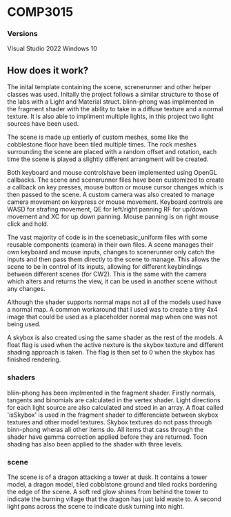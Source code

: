 # COMP3015


### Versions
VIsual Studio 2022
Windows 10

## How does it work?
The inital template containing the scene, screnerunner and other helper classes was used. Initally the project follows a similar structure to those of the labs with a Light and Material struct. blinn-phong was implimented in the fragment shader with the ability to take in a diffuse texture and a normal texture. It is also able to impliment multiple lights, in this project two light sources have been used.

The scene is made up entierly of custom meshes, some like the cobblestone floor have been tiled multiple times. The rock meshes surrounding the scene are placed with a random offset and rotation, each time the scene is played a slightly different arrangment will be created.

Both keyboard and mouse controlshave been implemented using OpenGL callbacks. The scene and scenerunner files have been customized to create a callback on key presses, mouse button or mouse cursor changes which is then passed to the scene. A custom camera was also created to manage camera movement on keypress or mouse movement. Keyboard controls are WASD for strafing movement, QE for left/right panning RF for up/down movement and XC for up down panning. Mouse panning is on right mouse click and hold.

The vast majority of code is in the scenebasic_uniform files with some reusable components (camera) in their own files. A scene manages their own keyboard and mouse inputs, changes to scenerunner only catch the inputs and then pass them directly to the scene to manage. This allows the scene to be in control of its inputs, allowing for different keybindings between different scenes (for CW2). This is the same with the camera which alters and returns the view, it can be used in another scene without any changes.

Although the shader supports normal maps not all of the models used have a normal map. A common workaround that I used was to create a tiny 4x4 image that could be used as a placeholder normal map when one was not being used.

A skybox is also created using the same shader as the rest of the models. A float flag is used when the active nexture is the skybox texture and different shading approach is taken. The flag is then set to 0 when the skybox has finished rendering.

### shaders
bliin-phong has been implmented in the fragment shader. Firstly normals, tangents and binomials are calculated in the vertex shader. Light directions for each light source are also calculated and stoed in an array. A float called 'isSkybox' is used in the fragment shader to differenciate between skybox textures and other model textures. Skybox textures do not pass through binn-phong wheras all other items do. All items that cass through the shader have gamma correction applied before they are returned. Toon shading has also been applied to the shader with three levels.

### scene
The scene is of a dragon attacking a tower at dusk. It contains a tower model, a dragon model, tiled cobblstone ground and tiled rocks bordering the edge of the scene. A soft red glow shines from behind the tower to indicate the burning village that the dragon has just laid waste to. A second light pans across the scene to indicate dusk turning into night.


